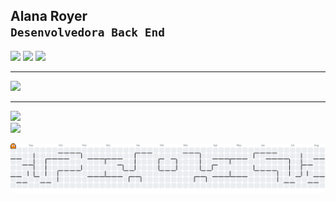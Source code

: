 ## Alana Royer <br> **`Desenvolvedora Back End`**

<div> 
  <a href="https://www.instagram.com/alana_royer?igsh=MTBmeG1jc2Uya3o2bg==" target="_blank"><img src="https://img.shields.io/badge/-Instagram-%23E4405F?style=for-the-badge&logo=instagram&logoColor=white" target="_blank"></a>
  <a href="https://www.linkedin.com/in/alana-royer-694994250" target="_blank"><img src="https://img.shields.io/badge/-LinkedIn-%230077B5?style=for-the-badge&logo=linkedin&logoColor=white" target="_blank"></a> 
  <a href="mailto:alanamroyer@gmail.com"><img src="https://img.shields.io/badge/-Gmail-D14836?style=for-the-badge&logo=gmail&logoColor=white" target="_blank"></a>
</div>

---

<div align="left">
  <img src="https://skillicons.dev/icons?i=java,cs,mysql,html,css,javascript" />
</div>

---

<p align="left">
  <img height="180em" src="https://github-readme-stats.vercel.app/api/top-langs/?username=alanaroyer&layout=compact&langs_count=7&theme=tokyonight"/><br>
  <img height="180em" src="https://github-readme-stats.vercel.app/api?username=alanaroyer&show_icons=true&theme=tokyonight&include_all_commits=true&count_private=true"/>
</p>



<p align="center">
  <picture>
    <source media="(prefers-color-scheme: dark)" srcset="https://raw.githubusercontent.com/alanaroyer/alanaroyer/output/pacman-contribution-graph-dark.svg">
    <source media="(prefers-color-scheme: light)" srcset="https://raw.githubusercontent.com/alanaroyer/alanaroyer/output/pacman-contribution-graph.svg">
    <img alt="Pac-Man devorando minhas contribuições" src="https://raw.githubusercontent.com/alanaroyer/alanaroyer/output/pacman-contribution-graph.svg">
  </picture>
</p>
